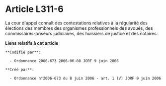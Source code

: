 # Article L311-6

La cour d'appel connaît des contestations relatives à la régularité des élections des membres des organismes professionnels
des avoués, des commissaires-priseurs judiciaires, des huissiers de justice et des notaires.

**Liens relatifs à cet article**

	**Codifié par**:

	  - Ordonnance 2006-673 2006-06-08 JORF 9 juin 2006

	**Créé par**:

	  - Ordonnance n°2006-673 du 8 juin 2006 - art. 1 (V) JORF 9 juin 2006
